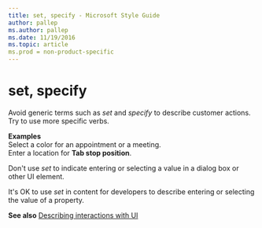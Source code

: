 ```yaml
---
title: set, specify - Microsoft Style Guide
author: pallep
ms.author: pallep
ms.date: 11/19/2016
ms.topic: article
ms.prod = non-product-specific
---
```


# set, specify

Avoid generic terms such as *set* and *specify* to describe customer actions. Try to use more specific verbs.

**Examples**  
Select a color for an appointment or a meeting.  
Enter a location for **Tab stop position**.

Don't use *set* to indicate entering or selecting a value in a dialog box or other UI element.

It's OK to use *set* in content for developers to describe entering or selecting the value of a property.

**See also** [Describing interactions with UI](/style-guide/procedures-instructions/describing-interactions-with-ui)
